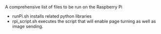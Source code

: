 A comprehensive list of files to be run on the Raspberry Pi 
- runPi.sh installs related python libraries 
- rpi_script.sh executes the script that will enable page turning as well as image sending. 
